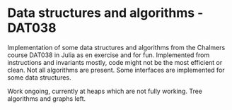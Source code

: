 # Data structures and algorithms - DAT038

Implementation of some data structures and algorithms from the Chalmers course DAT038 in Julia as en exercise and for fun. Implemented from instructions and invariants mostly, code might not be the most efficient or clean. Not all algorithms are present. Some interfaces are implemented for some data structures.

Work ongoing, currently at heaps which are not fully working. Tree algorithms and graphs left.